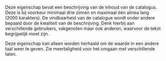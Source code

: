 Deze eigenschap bevat een beschrijving van de inhoud van de catalogus. Deze is bij voorkeur minimaal drie zinnen en maximaal één alinea lang (2000 karakters). De vindbaarheid van de catalogue wordt onder andere bepaald door de kwaliteit van de beschrijving. Denk hierbij aan verschillende gebruikers, vakgenoten maar ook anderen, waarvoor de tekst begrijpelijk moet zijn.

Deze eigenschap kan alleen worden herhaald om de waarde in een andere taal weer te geven. Zie meertaligheid voor het omgaan met verschillende talen.

